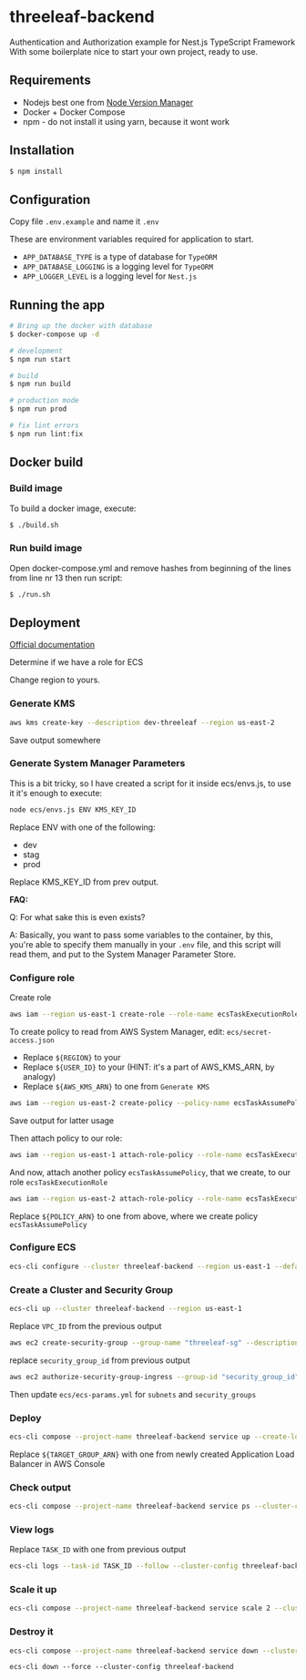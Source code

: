 # threeleaf-backend
Authentication and Authorization example for Nest.js TypeScript Framework
With some boilerplate nice to start your own project, ready to use.

## Requirements

* Nodejs best one from [Node Version Manager](https://github.com/creationix/nvm)
* Docker + Docker Compose
* npm - do not install it using yarn, because it wont work

## Installation

```bash
$ npm install
```

## Configuration

Copy file `.env.example` and name it `.env`

These are environment variables required for application to start.

* `APP_DATABASE_TYPE` is a type of database for `TypeORM`
* `APP_DATABASE_LOGGING` is a logging level for `TypeORM`
* `APP_LOGGER_LEVEL` is a logging level for `Nest.js`

## Running the app

```bash
# Bring up the docker with database
$ docker-compose up -d

# development
$ npm run start

# build
$ npm run build

# production mode
$ npm run prod

# fix lint errors
$ npm run lint:fix
```

## Docker build

### Build image

To build a docker image, execute:

```bash
$ ./build.sh
```

### Run build image

Open docker-compose.yml and remove hashes from beginning of the lines from line nr 13
then run script:

```bash
$ ./run.sh
```

## Deployment

[Official documentation](https://docs.aws.amazon.com/AmazonECS/latest/developerguide/ecs-cli-tutorial-fargate.html)

Determine if we have a role for ECS

Change region to yours.

### Generate KMS

```bash
aws kms create-key --description dev-threeleaf --region us-east-2
```

Save output somewhere

### Generate System Manager Parameters

This is a bit tricky, so I have created a script for it inside ecs/envs.js, to use it it's enough to execute:

```bash
node ecs/envs.js ENV KMS_KEY_ID
```

Replace ENV with one of the following:

- dev
- stag
- prod

Replace KMS_KEY_ID from prev output.

**FAQ:**

Q: For what sake this is even exists?

A: Basically, you want to pass some variables to the container, by this, you're able to specify them manually in your 
`.env` file, and this script will read them, and put to the System Manager Parameter Store.

### Configure role

Create role

```bash
aws iam --region us-east-1 create-role --role-name ecsTaskExecutionRole --assume-role-policy-document file://ecs/task-execution-assume-role.json
```

To create policy to read from AWS System Manager, edit: `ecs/secret-access.json`

- Replace `${REGION}` to your
- Replace `${USER_ID}` to your (HINT: it's a part of AWS_KMS_ARN, by analogy)
- Replace `${AWS_KMS_ARN}` to one from `Generate KMS` 


```bash
aws iam --region us-east-2 create-policy --policy-name ecsTaskAssumePolicy --policy-document file://ecs/secret-access.json
```

Save output for latter usage

Then attach policy to our role:

```bash
aws iam --region us-east-1 attach-role-policy --role-name ecsTaskExecutionRole --policy-arn arn:aws:iam::aws:policy/service-role/AmazonECSTaskExecutionRolePolicy
```

And now, attach another policy `ecsTaskAssumePolicy`, that we create, to our role `ecsTaskExecutionRole`

```bash
aws iam --region us-east-2 attach-role-policy --role-name ecsTaskExecutionRole --policy-arn ${POLICY_ARN}
```

Replace `${POLICY_ARN}` to one from above, where we create policy `ecsTaskAssumePolicy`

### Configure ECS

```bash
ecs-cli configure --cluster threeleaf-backend --region us-east-1 --default-launch-type FARGATE --config-name threeleaf-backend
```


### Create a Cluster and Security Group

```bash
ecs-cli up --cluster threeleaf-backend --region us-east-1
```

Replace `VPC_ID` from the previous output 

```bash
aws ec2 create-security-group --group-name "threeleaf-sg" --description "Three Leaf Security Group" --vpc-id "VPC_ID" --region us-east-1
```

replace `security_group_id` from previous output

```bash
aws ec2 authorize-security-group-ingress --group-id "security_group_id" --protocol tcp --port 80 --cidr 0.0.0.0/0 --region us-east-1
```

Then update `ecs/ecs-params.yml` for `subnets` and `security_groups`

### Deploy

```bash
ecs-cli compose --project-name threeleaf-backend service up --create-log-groups --cluster-config threeleaf-backend --timeout 30 --region us-east-2 --force-deployment --target-group-arn ${TARGET_GROUP_ARN} --container-name threeleaf-backend --container-port 80
```

Replace `${TARGET_GROUP_ARN}` with one from newly created Application Load Balancer in AWS Console

### Check output

```bash
ecs-cli compose --project-name threeleaf-backend service ps --cluster-config threeleaf-backend
```


### View logs

Replace `TASK_ID` with one from previous output

```bash
ecs-cli logs --task-id TASK_ID --follow --cluster-config threeleaf-backend
```

### Scale it up

```bash
ecs-cli compose --project-name threeleaf-backend service scale 2 --cluster-config threeleaf-backend
```


### Destroy it

```bash
ecs-cli compose --project-name threeleaf-backend service down --cluster-config threeleaf-backend
```

```bsh
ecs-cli down --force --cluster-config threeleaf-backend
```
